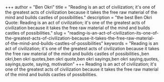 +++
author = "Ben Okri"
title = "Reading is an act of civilization; it's one of the greatest acts of civilization because it takes the free raw material of the mind and builds castles of possibilities."
description = "the best Ben Okri Quote: Reading is an act of civilization; it's one of the greatest acts of civilization because it takes the free raw material of the mind and builds castles of possibilities."
slug = "reading-is-an-act-of-civilization-its-one-of-the-greatest-acts-of-civilization-because-it-takes-the-free-raw-material-of-the-mind-and-builds-castles-of-possibilities"
keywords = "Reading is an act of civilization; it's one of the greatest acts of civilization because it takes the free raw material of the mind and builds castles of possibilities.,ben okri,ben okri quotes,ben okri quote,ben okri sayings,ben okri saying,quotes, sayings,quote, saying, motivation"
+++
Reading is an act of civilization; it's one of the greatest acts of civilization because it takes the free raw material of the mind and builds castles of possibilities.
